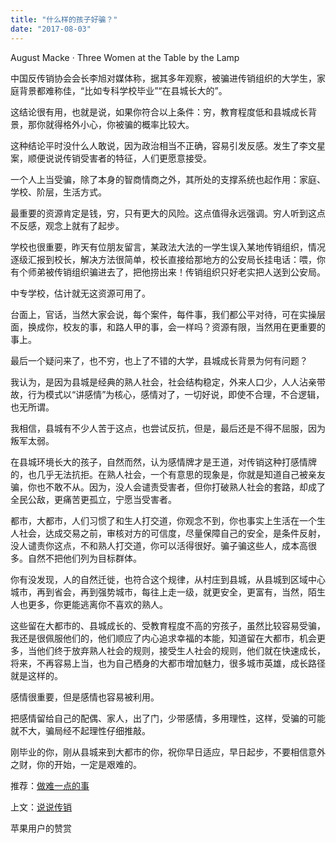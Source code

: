 ```yaml
---
title: "什么样的孩子好骗？"
date: "2017-08-03"
---
```


August Macke · Three Women at the Table by the Lamp

中国反传销协会会长李旭对媒体称，据其多年观察，被骗进传销组织的大学生，家庭背景都难称佳，“比如专科学校毕业”“在县城长大的”。

这结论很有用，也就是说，如果你符合以上条件：穷，教育程度低和县城成长背景，那你就得格外小心，你被骗的概率比较大。

这种结论平时没什么人敢说，因为政治相当不正确，容易引发反感。发生了李文星案，顺便说说传销受害者的特征，人们更愿意接受。

一个人上当受骗，除了本身的智商情商之外，其所处的支撑系统也起作用：家庭、学校、阶层，生活方式。

最重要的资源肯定是钱，穷，只有更大的风险。这点值得永远强调。穷人听到这点不反感，观念上就有了起步。

学校也很重要，昨天有位朋友留言，某政法大法的一学生误入某地传销组织，情况逐级汇报到校长，解决方法很简单，校长直接给那地方的公安局长挂电话：喂，你有个师弟被传销组织骗进去了，把他捞出来！传销组织只好老实把人送到公安局。

中专学校，估计就无这资源可用了。

台面上，官话，当然大家会说，每个案件，每件事，我们都公平对待，可在实操层面，换成你，校友的事，和路人甲的事，会一样吗？资源有限，当然用在更重要的事上。

最后一个疑问来了，也不穷，也上了不错的大学，县城成长背景为何有问题？

我认为，是因为县城是经典的熟人社会，社会结构稳定，外来人口少，人人沾亲带故，行为模式以“讲感情”为核心，感情对了，一切好说，即使不合理，不合逻辑，也无所谓。

我相信，县城有不少人苦于这点，也尝试反抗，但是，最后还是不得不屈服，因为叛军太弱。

在县城环境长大的孩子，自然而然，认为感情牌才是王道，对传销这种打感情牌的，也几乎无法抗拒。在熟人社会，一个有意思的现象是，你就是知道自己被亲友骗，你也不敢不从。因为，没人会谴责受害者，但你打破熟人社会的套路，却成了全民公敌，更痛苦更孤立，宁愿当受害者。

都市，大都市，人们习惯了和生人打交道，你观念不到，你也事实上生活在一个生人社会，达成交易之前，审核对方的可信度，尽量保障自己的安全，是条件反射，没人谴责你这点，不和熟人打交道，你可以活得很好。骗子骗这些人，成本高很多。自然不把他们列为目标群体。

你有没发现，人的自然迁徙，也符合这个规律，从村庄到县城，从县城到区域中心城市，再到省会，再到强势城市，每往上走一级，就更安全，更富有，当然，陌生人也更多，你更能逃离你不喜欢的熟人。

这些留在大都市的、县城成长的、受教育程度不高的穷孩子，虽然比较容易受骗，我还是很佩服他们的，他们顺应了内心追求幸福的本能，知道留在大都市，机会更多，当他们终于放弃熟人社会的规则，接受生人社会的规则，他们就在快速成长，将来，不再容易上当，也为自己栖身的大都市增加魅力，很多城市英雄，成长路径就是这样的。

感情很重要，但是感情也容易被利用。

把感情留给自己的配偶、家人，出了门，少带感情，多用理性，这样，受骗的可能就不大，骗局经不起理性仔细推敲。

刚毕业的你，刚从县城来到大都市的你，祝你早日适应，早日起步，不要相信意外之财，你的开始，一定是艰难的。

推荐：[做难一点的事](http://mp.weixin.qq.com/s?__biz=MjM5NDU0Mjk2MQ==&mid=2651623303&idx=1&sn=ac7c8ccb9e0d17492e0b4edd2ccd310c&chksm=bd7e0b998a09828f7f16ede40fd0f61bf61f4a8221fcc4703c187eff5710dbd0808bbf220d82&scene=21#wechat_redirect)

上文：[说说传销](http://mp.weixin.qq.com/s?__biz=MjM5NDU0Mjk2MQ==&mid=2651623322&idx=1&sn=ee5908f877774a5ba27b9027fc3d9305&chksm=bd7e0b848a09829255db7af45cabe3685408b68c64553190a732da4648b6b31f3a1a4b8bb56f&scene=21#wechat_redirect)

苹果用户的赞赏

